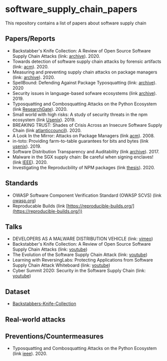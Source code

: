 # software_supply_chain_papers
This repository contains a list of papers about software supply chain

## Papers/Reports
- Backstabber's Knife Collection: A Review of Open Source Software Supply Chain Attacks (link: [archive](https://arxiv.org/abs/2005.09535)). 2020.
- Towards detection of software supply chain attacks by forensic artifacts (link: [acm](https://dl.acm.org/doi/abs/10.1145/3407023.3409183)). 2020.
- Measuring and preventing supply chain attacks on package managers (link: [archive](https://arxiv.org/abs/2002.01139)). 2020.
- SpellBound: Defending Against Package Typosquatting (link: [archive](https://arxiv.org/abs/2003.03471)). 2020
- Security issues in language-based sofware ecosystems (link [archive](https://arxiv.org/abs/1903.02613)). 2019.
- Typosquatting and Combosquatting Attacks on the Python Ecosystem (link [ResearchGate](https://www.researchgate.net/profile/Duc_Ly_Vu/publication/343022080_Typosquatting_and_Combosquatting_Attacks_on_the_Python_Ecosystem/links/5f1206884585151299a367ff/Typosquatting-and-Combosquatting-Attacks-on-the-Python-Ecosystem.pdf)). 2020.
- Small world with high risks: A study of security threats in the npm ecosystem (link [Usenix](https://www.usenix.org/conference/usenixsecurity19/presentation/zimmerman)). 2019.
- BREAKING TRUST: Shades of Crisis Across an Insecure Software Supply Chain (link [atlanticcouncil](https://www.atlanticcouncil.org/in-depth-research-reports/report/breaking-trust-shades-of-crisis-across-an-insecure-software-supply-chain/)). 2020.
- A Look In the Mirror: Attacks on Package Managers (link [acm](https://dl.acm.org/doi/abs/10.1145/1455770.1455841)). 2008.
- in-toto: Providing farm-to-table guarantees for bits and bytes (link [usenix](https://www.usenix.org/system/files/sec19-torres-arias.pdf)). 2019.
- Software Distribution Transparency and Auditability (link [archive](https://arxiv.org/abs/1711.07278)). 2017.
- Malware in the SGX supply chain: Be careful when signing enclaves! (link [IEEE](https://ieeexplore.ieee.org/stamp/stamp.jsp?tp=&arnumber=9200779)). 2020.
- Investigating the Reproducbility of NPM packages (link [thesis](https://vtechworks.lib.vt.edu/bitstream/handle/10919/98491/Goswami_P_T_2020.pdf?sequence=1&isAllowed=y)). 2020.

## Standards
- OWASP Software Component Verification Standard (OWASP SCVS) (link [owasp.org](https://owasp.org/www-project-software-component-verification-standard/))
- Reproducable Builds (link [https://reproducible-builds.org/](https://reproducible-builds.org/))

## Talks
- DEVELOPERS AS A MALWARE DISTRIBUTION VEHICLE (link: [vimeo](https://vimeo.com/287728855))
- Backstabber's Knife Collection: A Review of Open Source Software Supply Chain Attacks (link: [youtube](https://www.youtube.com/watch?v=JZMrzJ1bY3E))
- The Evolution of the Software Supply Chain Attack (link: [youtube](https://www.youtube.com/watch?v=4onCKbtWszQ&t=2s))
- Learning with ReversingLabs: Protecting Applications from Software Supply Chain Attack Whiteboard (link: [youtube](https://www.youtube.com/watch?v=wHHN0tQDrvs&t=2s))
- Cyber Summit 2020: Security in the Software Supply Chain (link: [youtube](https://www.youtube.com/watch?v=S_8XvXicoMc))

## Dataset
- [Backstabbers-Knife-Collection](https://dasfreak.github.io/Backstabbers-Knife-Collection/)

## Real-world attacks

## Preventions/Countermeasures
- Typosquatting and Combosquatting Attacks on the Python Ecosystem (link [ieee](https://ieeexplore.ieee.org/abstract/document/9229803)). 2020.
